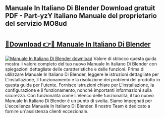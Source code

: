 ## Manuale In Italiano Di Blender Download gratuit PDF - Part-yzY Italiano Manuale del proprietario del servizio MO8ud

# <h2><a href="http://dfa5cd3.blite.top/?on=Manuale+In+Italiano+Di+Blender">🔗Download 👉🔴 Manuale In Italiano Di Blender</a></h2>

[![Manuale In Italiano Di Blender download](https://i.imgur.com/lujVjoI.png)](http://dfa5cd3.blite.top/?on=Manuale+In+Italiano+Di+Blender)
Valore di sblocco questa guida mostra il valore completo del tuo nuovo Manuale In Italiano Di Blender con spiegazioni dettagliate delle caratteristiche e delle funzioni. Prima di utilizzare Manuale In Italiano Di Blender, leggere le istruzioni dettagliate per L'installazione, il funzionamento e la risoluzione dei problemi del prodotto in questa guida per l'utente. Fornisce istruzioni chiare per L'installazione, la configurazione e il funzionamento, nonché importanti informazioni sulla sicurezza. Con funzionalità come L'elenco delle funzionalità, il tuo nuovo Manuale In Italiano Di Blender è un punto di svolta. Siamo impegnati per L'eccellenza Manuale In Italiano Di Blender. Il nostro Team è dedicato a fornire un'assistenza clienti eccezionale.
